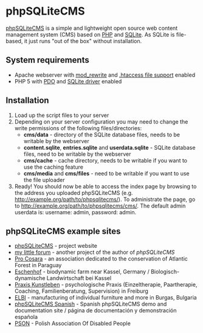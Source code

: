 phpSQLiteCMS
============

<a href="http://phpsqlitecms.net/">phpSQLiteCMS</a> is a simple and lightweight open source web content management system (CMS) based on <a href="http://php.net/">PHP</a> and <a href="http://www.sqlite.org/">SQLite</a>. As SQLite is file-based, it just runs "out of the box" without installation.

System requirements
-------------------

* Apache webserver with <a href="http://httpd.apache.org/docs/2.4/mod/mod_rewrite.html">mod_rewrite</a> and <a href="http://httpd.apache.org/docs/2.4/howto/htaccess.html">.htaccess file support</a> enabled
* PHP 5 with <a href="http://php.net/manual/en/book.pdo.php">PDO</a> and <a href="http://php.net/manual/en/ref.pdo-sqlite.php">SQLite driver</a> enabled

Installation
------------

1. Load up the script files to your server
2. Depending on your server configuration you may need to change the write permissions of the following files/directories:
     * **cms/data** - directory of the SQLite database files, needs to be writable by the webserver
     * **content.sqlite**, **entries.sqlite** and **userdata.sqlite** - SQLite database files, need to be writable by the webserver
     * **cms/cache** - cache directory, needs to be writable if you want to use the caching feature
     * **cms/media** and **cms/files** - need to be writable if you want to use the file uploader
3. Ready! You should now be able to access the index page by browsing to the address you uploaded phpSQLiteCMS (e.g. http://example.org/path/to/phpsqlitecms/). To administrate the page, go to http://example.org/path/to/phpsqlitecms/cms/. The default admin userdata is: username: admin, password: admin.

phpSQLiteCMS example sites
--------------------------

* <a href="http://phpsqlitecms.net/">phpSQLiteCMS</a> - project website
* <a href="http://mylittleforum.net/">my little forum</a> - another project of the author of *phpSQLiteCMS*
* <a href="http://procosara.org/">Pro Cosara</a> - an association dedicated to the conservation of Atlantic Forest in Paraguay
* <a href="http://www.eschenhof-online.de/">Eschenhof</a> - biodynamic farm near Kassel, Germany / Biologisch-dynamische Landwirtschaft bei Kassel
* <a href="http://praxis-kunstleben.de/">Praxis Kunstleben</a> - psychologische Praxis (Einzeltherapie, Paartherapie, Coaching, Familienberatung, Supervision) in Freiburg
* <a href="http://www.elbi-bs.com/">ELBI</a> - manufacturing of individual furniture and more in Burgas, Bulgaria
* <a href="http://phpsqlitecms.cu.cc/">phpSQLiteCMS Spanish</a> - Spanish phpSQLiteCMS demo and documentation site / página de documentación y demonstración española
* <a href="http://www.pson.org.pl/">PSON</a> - Polish Association Of Disabled People
